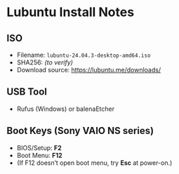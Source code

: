 # Lubuntu Install Notes

## ISO
- Filename: `lubuntu-24.04.3-desktop-amd64.iso`
- SHA256: _(to verify)_
- Download source: https://lubuntu.me/downloads/

## USB Tool
- Rufus (Windows) or balenaEtcher

## Boot Keys (Sony VAIO NS series)
- BIOS/Setup: **F2**
- Boot Menu: **F12**
- (If F12 doesn’t open boot menu, try **Esc** at power-on.)
